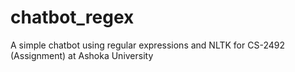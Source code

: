 # chatbot_regex
A simple chatbot using regular expressions and NLTK for CS-2492 (Assignment) at Ashoka University

